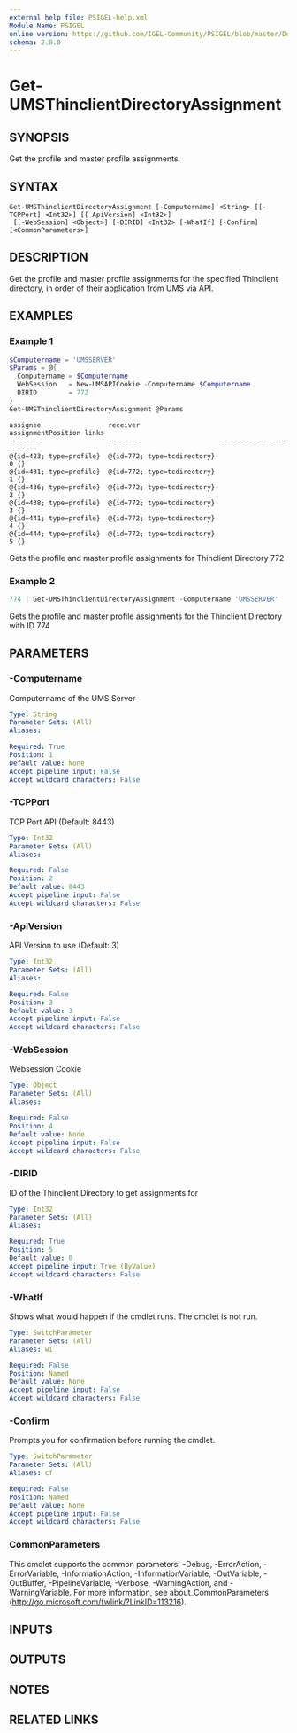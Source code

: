 ```yaml
---
external help file: PSIGEL-help.xml
Module Name: PSIGEL
online version: https://github.com/IGEL-Community/PSIGEL/blob/master/Docs/Get-UMSThinclientDirectoryAssignment.md
schema: 2.0.0
---
```


# Get-UMSThinclientDirectoryAssignment

## SYNOPSIS
Get the profile and master profile assignments.

## SYNTAX

```
Get-UMSThinclientDirectoryAssignment [-Computername] <String> [[-TCPPort] <Int32>] [[-ApiVersion] <Int32>]
 [[-WebSession] <Object>] [-DIRID] <Int32> [-WhatIf] [-Confirm] [<CommonParameters>]
```

## DESCRIPTION
Get the profile and master profile assignments for the specified Thinclient directory,
in order of their application from UMS via API.

## EXAMPLES

### Example 1
```powershell
$Computername = 'UMSSERVER'
$Params = @{
  Computername = $Computername
  WebSession   = New-UMSAPICookie -Computername $Computername
  DIRID        = 772
}
Get-UMSThinclientDirectoryAssignment @Params
```
```
assignee                 receiver                    assignmentPosition links
--------                 --------                    ------------------ -----
@{id=423; type=profile}  @{id=772; type=tcdirectory}                  0 {}
@{id=431; type=profile}  @{id=772; type=tcdirectory}                  1 {}
@{id=436; type=profile}  @{id=772; type=tcdirectory}                  2 {}
@{id=438; type=profile}  @{id=772; type=tcdirectory}                  3 {}
@{id=441; type=profile}  @{id=772; type=tcdirectory}                  4 {}
@{id=444; type=profile}  @{id=772; type=tcdirectory}                  5 {}
```
Gets the profile and master profile assignments for Thinclient Directory 772

### Example 2
```powershell
774 | Get-UMSThinclientDirectoryAssignment -Computername 'UMSSERVER'
```

Gets the profile and master profile assignments for the Thinclient Directory with ID 774

## PARAMETERS

### -Computername
Computername of the UMS Server

```yaml
Type: String
Parameter Sets: (All)
Aliases:

Required: True
Position: 1
Default value: None
Accept pipeline input: False
Accept wildcard characters: False
```

### -TCPPort
TCP Port API (Default: 8443)

```yaml
Type: Int32
Parameter Sets: (All)
Aliases:

Required: False
Position: 2
Default value: 8443
Accept pipeline input: False
Accept wildcard characters: False
```

### -ApiVersion
API Version to use (Default: 3)

```yaml
Type: Int32
Parameter Sets: (All)
Aliases:

Required: False
Position: 3
Default value: 3
Accept pipeline input: False
Accept wildcard characters: False
```

### -WebSession
Websession Cookie

```yaml
Type: Object
Parameter Sets: (All)
Aliases:

Required: False
Position: 4
Default value: None
Accept pipeline input: False
Accept wildcard characters: False
```

### -DIRID
ID of the Thinclient Directory to get assignments for

```yaml
Type: Int32
Parameter Sets: (All)
Aliases:

Required: True
Position: 5
Default value: 0
Accept pipeline input: True (ByValue)
Accept wildcard characters: False
```

### -WhatIf
Shows what would happen if the cmdlet runs.
The cmdlet is not run.

```yaml
Type: SwitchParameter
Parameter Sets: (All)
Aliases: wi

Required: False
Position: Named
Default value: None
Accept pipeline input: False
Accept wildcard characters: False
```

### -Confirm
Prompts you for confirmation before running the cmdlet.

```yaml
Type: SwitchParameter
Parameter Sets: (All)
Aliases: cf

Required: False
Position: Named
Default value: None
Accept pipeline input: False
Accept wildcard characters: False
```

### CommonParameters
This cmdlet supports the common parameters: -Debug, -ErrorAction, -ErrorVariable, -InformationAction, -InformationVariable, -OutVariable, -OutBuffer, -PipelineVariable, -Verbose, -WarningAction, and -WarningVariable. For more information, see about_CommonParameters (http://go.microsoft.com/fwlink/?LinkID=113216).

## INPUTS

## OUTPUTS

## NOTES

## RELATED LINKS

